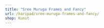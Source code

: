 ```yaml
---
title: "Sree Muruga Frames and Fancy"
url: /haripad/sree-muruga-frames-and-fancy/
shop: Kunst
---
```

